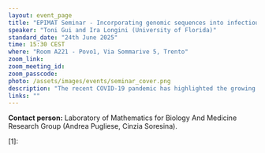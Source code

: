 ```yaml
---
layout: event_page
title: "EPIMAT Seminar - Incorporating genomic sequences into infectious disease transmission modeling to improve the forecasting and analysis of the spread of SARS-CoV-2"
speaker: "Toni Gui and Ira Longini (University of Florida)"
standard_date: "24th June 2025"
time: 15:30 CEST
where: "Room A221 - Povo1, Via Sommarive 5, Trento"
zoom_link: 
zoom_meeting_id: 
zoom_passcode: 
photo: /assets/images/events/seminar_cover.png
description: "The recent COVID-19 pandemic has highlighted the growing importance of infectious disease forecasting and analysis. An accurate and robust predictive model can empower public health leaders to make timely decisions on social distancing and vaccination policies, thereby reducing the number of infections and severe cases. However, the emergence of new variants and subvariants of SARS-CoV-2 virus has significantly altered the immunity to, transmissibility and virulence of the virus in a short time, making the number of cases, hospitalizations and deaths difficult to model and predict. We aim to develop a mathematical transmission model that incorporates genomics data to better project epidemics and model infectious disease transmission and control."
links: ""
---
```


**Contact person:**  Laboratory of Mathematics for Biology And Medicine Research Group (Andrea Pugliese, Cinzia Soresina).

[1]:
